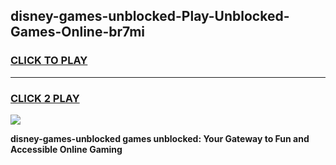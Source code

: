 
## disney-games-unblocked-Play-Unblocked-Games-Online-br7mi
<h3>
<a href="https://premium76.site?title=disney-games-unblocked&ref=24A">CLICK TO PLAY</a></h3>
<hr>

<h3>
<a href="https://premium76.site?title=disney-games-unblocked&ref=24A">CLICK 2 PLAY</a>
  
</h3>

<a href="https://premium76.site?title=disney-games-unblocked&ref=24A"><img src="https://clearcache.store/games.png"></a>


**disney-games-unblocked games unblocked: Your Gateway to Fun and Accessible Online Gaming**
